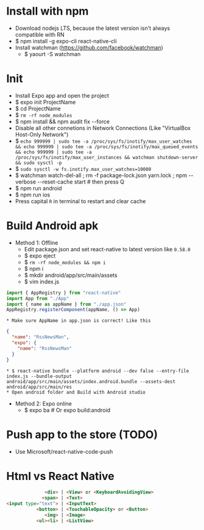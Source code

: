 Install with npm
=====
* Download nodejs LTS, because the latest version isn't always compatible with RN
* $ npm install -g expo-cli react-native-cli
* Install watchman (https://github.com/facebook/watchman)
    * $ yaourt -S watchman

Init
======
* Install Expo app and open the project
* $ expo init ProjectName
* $ cd ProjectName
* $ `rm -rf node_modules`
* $ npm install && npm audit fix --force
* Disable all other connetions in Network Connections (Like "VirtualBox Host-Only Network")
* $ `echo 999999 | sudo tee -a /proc/sys/fs/inotify/max_user_watches && echo 999999 | sudo tee -a /proc/sys/fs/inotify/max_queued_events && echo 999999 | sudo tee -a /proc/sys/fs/inotify/max_user_instances && watchman shutdown-server && sudo sysctl -p`
* $ `sudo sysctl -w fs.inotify.max_user_watches=10000`
* $ watchman watch-del-all ; rm -f package-lock.json yarn.lock ; npm --verbose --reset-cache start # then press Q
* $ npm run android
* $ npm run ios
* Press capital `R` in terminal to restart and clear cache

Build Android apk
=====
* Method 1: Offline
    * Edit package.json and set react-native to latest version like `0.58.0`
    * $ expo eject
    * $ `rm -rf node_modules && npm i`
    * $ npm i
    * $ mkdir android/app/src/main/assets
    * $ vim index.js
```js
import { AppRegistry } from "react-native"
import App from "./App"
import { name as appName } from "./app.json"
AppRegistry.registerComponent(appName, () => App)
```
    * Make sure AppName in app.json is correct! Like this
```json
{
  "name": "RssNewsMan",
  "expo": {
    "name": "RssNewsMan"
  }
}
```
    * $ react-native bundle --platform android --dev false --entry-file index.js --bundle-output android/app/src/main/assets/index.android.bundle --assets-dest android/app/src/main/res
    * Open android folder and Build with Android studio
* Method 2: Expo online
    * $ expo ba # Or expo build:android

Push app to the store (TODO)
=====
* Use Microsoft/react-native-code-push

Html vs React Native
=====
```html
              <div> | <View> or <KeyboardAvoidingView>
             <span> | <Text>
<input type="text"> | <InputText>
           <button> | <TouchableOpacity> or <Button>
              <img> | <Image>
           <ul><li> | <ListView>
```
